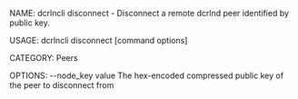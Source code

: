 NAME:
   dcrlncli disconnect - Disconnect a remote dcrlnd peer identified by public key.

USAGE:
   dcrlncli disconnect [command options] <pubkey>

CATEGORY:
   Peers

OPTIONS:
   --node_key value  The hex-encoded compressed public key of the peer to disconnect from
   
